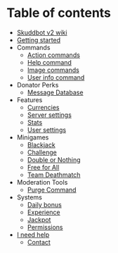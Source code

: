 # Table of contents

* [Skuddbot v2 wiki](README.md)
* [Getting started](getting-started.md)
* Commands
    * [Action commands](/Commands/action-commands.md)
    * [Help command](/Commands/help-command.md)
    * [Image commands](/Commands/image-commands.md)
    * [User info command](/Commands/user-info-command.md)
* Donator Perks
    * [Message Database](/DonatorPerks/message-database.md)
* Features
    * [Currencies](/Features/currencies.md)
    * [Server settings](/Features/server-settings.md)
    * [Stats](/Features/stats.md)
    * [User settings](/Features/user-settings.md)
* Minigames
    * [Blackjack](/Minigames/blackjack.md)
    * [Challenge](/Minigames/challenge.md)
    * [Double or Nothing](/Minigames/double-or-nothing.md)
    * [Free for All](/Minigames/free-for-all.md)
    * [Team Deathmatch](/Minigames/team-deathmatch.md)
* Moderation Tools
    * [Purge Command](ModerationTools/purge.md)
* Systems
    * [Daily bonus](/Systems/daily-bonus.md)
    * [Experience](/Systems/experience.md)
    * [Jackpot](/Systems/jackpot.md)
    * [Permissions](/Systems/permissions.md)
* [I need help](/Help/i-need-help.md)
  * [Contact](/Help/contact.md)

